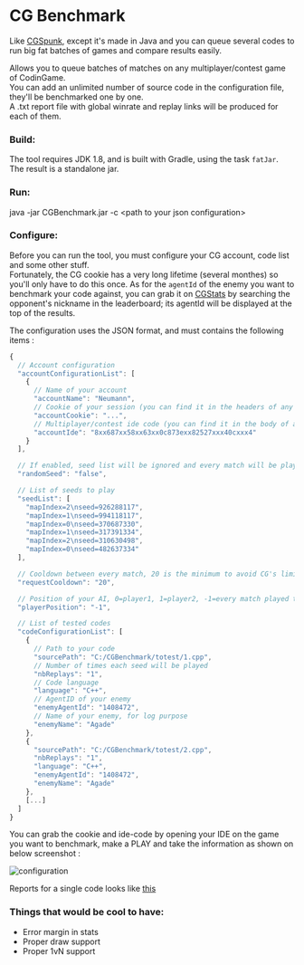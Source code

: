# CG Benchmark

Like [CGSpunk](https://github.com/danBhentschel/CGSpunk), except it's made in Java and you can queue several codes to run big fat batches of games and compare results easily.


Allows you to queue batches of matches on any multiplayer/contest game of CodinGame.  
You can add an unlimited number of source code in the configuration file, they'll be benchmarked one by one.  
A .txt report file with global winrate and replay links will be produced for each of them.

### Build:
The tool requires JDK 1.8, and is built with Gradle, using the task `fatJar`.
The result is a standalone jar.

### Run:
java -jar CGBenchmark.jar -c \<path to your json configuration\>

### Configure:
Before you can run the tool, you must configure your CG account, code list and some other stuff.  
Fortunately, the CG cookie has a very long lifetime (several monthes) so you'll only have to do this once.
As for the `agentId` of the enemy you want to benchmark your code against, you can grab it on [CGStats](http://cgstats.magusgeek.com) by searching the opponent's nickname in the leaderboard; its agentId will be displayed at the top of the results.

The configuration uses the JSON format, and must contains the following items :
```javascript
{
  // Account configuration
  "accountConfigurationList": [
    {
      // Name of your account
      "accountName": "Neumann",
      // Cookie of your session (you can find it in the headers of any PLAY request in the CG ide)
      "accountCookie": "...",
      // Multiplayer/contest ide code (you can find it in the body of any PLAY request in the CG ide, as the first payload element)
      "accountIde": "8xx687xx58xx63xx0c873exx82527xxx40cxxx4"
    }
  ],

  // If enabled, seed list will be ignored and every match will be played against a random seed
  "randomSeed": "false",

  // List of seeds to play
  "seedList": [
    "mapIndex=2\nseed=926288117",
    "mapIndex=1\nseed=994118117",
    "mapIndex=0\nseed=370687330",
    "mapIndex=1\nseed=317391334",
    "mapIndex=2\nseed=310630498",
    "mapIndex=0\nseed=482637334"
  ],

  // Cooldown between every match, 20 is the minimum to avoid CG's limitation
  "requestCooldown": "20",

  // Position of your AI, 0=player1, 1=player2, -1=every match played twice with swapped positions
  "playerPosition": "-1",

  // List of tested codes
  "codeConfigurationList": [
    {
      // Path to your code
      "sourcePath": "C:/CGBenchmark/totest/1.cpp",
      // Number of times each seed will be played
      "nbReplays": "1",
      // Code language
      "language": "C++",
      // AgentID of your enemy
      "enemyAgentId": "1408472",
      // Name of your enemy, for log purpose
      "enemyName": "Agade"
    },
    {
      "sourcePath": "C:/CGBenchmark/totest/2.cpp",
      "nbReplays": "1",
      "language": "C++",
      "enemyAgentId": "1408472",
      "enemyName": "Agade"
    },
    [...]
  ]
}
```

You can grab the cookie and ide-code by opening your IDE on the game you want to benchmark, make a PLAY and take the information as shown on below screenshot :

![configuration](http://i.imgur.com/4D7ywqc.png)


Reports for a single code looks like [this](https://pastebin.com/5mrymURx)

### Things that would be cool to have:

 * Error margin in stats
 * Proper draw support
 * Proper 1vN support

